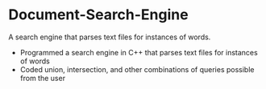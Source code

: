 # Document-Search-Engine
A search engine that parses text files for instances of words.

- Programmed a search engine in C++ that parses text files for instances of words
- Coded union, intersection, and other combinations of queries possible from the user
